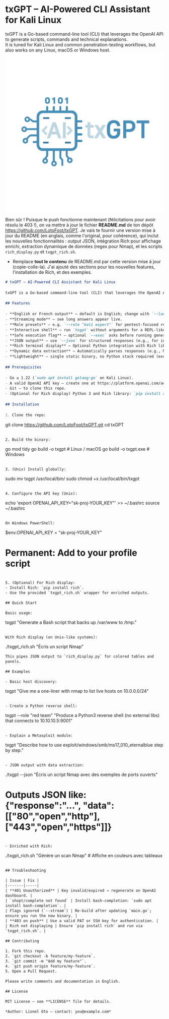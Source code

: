 # txGPT – AI-Powered CLI Assistant for Kali Linux

txGPT is a Go-based command-line tool (CLI) that leverages the OpenAI API to generate scripts, commands and technical explanations.  
It is tuned for Kali Linux and common penetration-testing workflows, but also works on any Linux, macOS or Windows host.
![txGPT demo](images/txGPT.png)


Bien sûr ! Puisque le push fonctionne maintenant (félicitations pour avoir résolu le 403 !), on va mettre à jour le fichier **README.md** de ton dépôt https://github.com/LotoFoot/txGPT. Je vais te fournir une version mise à jour du README (en anglais, comme l'original, pour cohérence), qui inclut les nouvelles fonctionnalités : output JSON, intégration Rich pour affichage enrichi, extraction dynamique de données (regex pour Nmap), et les scripts `rich_display.py` et `txgpt_rich.sh`.



- Remplace **tout le contenu** de README.md par cette version mise à jour (copie-colle-la). J'ai ajouté des sections pour les nouvelles features, l'installation de Rich, et des exemples.

```markdown
# txGPT – AI-Powered CLI Assistant for Kali Linux

txGPT is a Go-based command-line tool (CLI) that leverages the OpenAI API to generate scripts, commands, and technical explanations. It is tuned for Kali Linux and common penetration-testing workflows, but also works on any Linux, macOS, or Windows host.

## Features

- **English or French output** – default is English; change with `--lang`.
- **Streaming mode** – see long answers appear live.
- **Role presets** – e.g. `--role "kali expert"` for pentest-focused replies.
- **Interactive shell** – run `txgpt` without arguments for a REPL-like loop.
- **Safe execution flag** – optional `--exec` asks before running generated code.
- **JSON output** – use `--json` for structured responses (e.g., for integration with other tools).
- **Rich terminal display** – Optional Python integration with Rich library for colored, tabulated outputs (via `rich_display.py` and `txgpt_rich.sh`).
- **Dynamic data extraction** – Automatically parses responses (e.g., Nmap ports/states/services) into JSON data arrays.
- **Lightweight** – single static binary, no Python stack required (except for optional Rich features).

## Prerequisites

- Go ≥ 1.22 (`sudo apt install golang-go` on Kali Linux).
- A valid OpenAI API key – create one at https://platform.openai.com/account/api-keys.
- Git – to clone this repo.
- (Optional for Rich display) Python 3 and Rich library: `pip install rich`.

## Installation

1. Clone the repo:
   ```
   git clone https://github.com/LotoFoot/txGPT.git
   cd txGPT
   ```

2. Build the binary:
   ```
   go mod tidy
   go build -o txgpt  # Linux / macOS
   go build -o txgpt.exe  # Windows
   ```

3. (Unix) Install globally:
   ```
   sudo mv txgpt /usr/local/bin/
   sudo chmod +x /usr/local/bin/txgpt
   ```

4. Configure the API key (Unix):
   ```
   echo 'export OPENAI_API_KEY="sk-proj-YOUR_KEY"' >> ~/.bashrc
   source ~/.bashrc
   ```

   On Windows PowerShell:
   ```
   $env:OPENAI_API_KEY = "sk-proj-YOUR_KEY"
   # Permanent: Add to your profile script
   ```

5. (Optional) For Rich display:
   - Install Rich: `pip install rich`.
   - Use the provided `txgpt_rich.sh` wrapper for enriched outputs.

## Quick Start

Basic usage:
```
txgpt "Generate a Bash script that backs up /var/www to /tmp."
```

With Rich display (on Unix-like systems):
```
./txgpt_rich.sh "Écris un script Nmap"
```
This pipes JSON output to `rich_display.py` for colored tables and panels.

## Examples

- Basic host discovery:
  ```
  txgpt "Give me a one-liner with nmap to list live hosts on 10.0.0.0/24"
  ```

- Create a Python reverse shell:
  ```
  txgpt --role "red team" "Produce a Python3 reverse shell (no external libs) that connects to 10.10.10.5:9001"
  ```

- Explain a Metasploit module:
  ```
  txgpt "Describe how to use exploit/windows/smb/ms17_010_eternalblue step by step."
  ```

- JSON output with data extraction:
  ```
  ./txgpt --json "Écris un script Nmap avec des exemples de ports ouverts"
  # Outputs JSON like: {"response":"...", "data":[["80","open","http"],["443","open","https"]]}
  ```

- Enriched with Rich:
  ```
  ./txgpt_rich.sh "Génère un scan Nmap"  # Affiche en couleurs avec tableaux
  ```

## Troubleshooting

| Issue | Fix |
|-------|-----|
| **401 Unauthorized** | Key invalid/expired → regenerate on OpenAI dashboard. |
| `shopt/complete not found` | Install bash-completion: `sudo apt install bash-completion`. |
| Flags ignored (`--stream`) | Re-build after updating `main.go`; ensure you run the new binary. |
| **403 on push** | Use a valid PAT or SSH key for authentication. |
| Rich not displaying | Ensure `pip install rich` and run via `txgpt_rich.sh`. |

## Contributing

1. Fork this repo.
2. `git checkout -b feature/my-feature`.
3. `git commit -m "Add my feature"`.
4. `git push origin feature/my-feature`.
5. Open a Pull Request.

Please write comments and documentation in English.

## License

MIT License – see **LICENSE** file for details.

*Author: Lionel Oto – contact: you@example.com*
```
